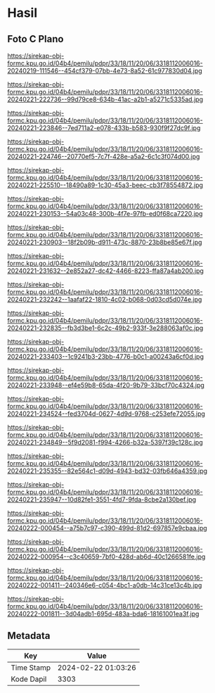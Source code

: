 # Hasil

## Foto C Plano

https://sirekap-obj-formc.kpu.go.id/04b4/pemilu/pdpr/33/18/11/20/06/3318112006016-20240219-111546--454cf379-07bb-4e73-8a52-61c977830d04.jpg

https://sirekap-obj-formc.kpu.go.id/04b4/pemilu/pdpr/33/18/11/20/06/3318112006016-20240221-222736--99d79ce8-634b-41ac-a2b1-a5271c5335ad.jpg

https://sirekap-obj-formc.kpu.go.id/04b4/pemilu/pdpr/33/18/11/20/06/3318112006016-20240221-223846--7ed711a2-e078-433b-b583-930f9f27dc9f.jpg

https://sirekap-obj-formc.kpu.go.id/04b4/pemilu/pdpr/33/18/11/20/06/3318112006016-20240221-224746--20770ef5-7c7f-428e-a5a2-6c1c3f074d00.jpg

https://sirekap-obj-formc.kpu.go.id/04b4/pemilu/pdpr/33/18/11/20/06/3318112006016-20240221-225510--18490a89-1c30-45a3-beec-cb3f78554872.jpg

https://sirekap-obj-formc.kpu.go.id/04b4/pemilu/pdpr/33/18/11/20/06/3318112006016-20240221-230153--54a03c48-300b-4f7e-97fb-ed0f68ca7220.jpg

https://sirekap-obj-formc.kpu.go.id/04b4/pemilu/pdpr/33/18/11/20/06/3318112006016-20240221-230903--18f2b09b-d911-473c-8870-23b8be85e67f.jpg

https://sirekap-obj-formc.kpu.go.id/04b4/pemilu/pdpr/33/18/11/20/06/3318112006016-20240221-231632--2e852a27-dc42-4466-8223-ffa87a4ab200.jpg

https://sirekap-obj-formc.kpu.go.id/04b4/pemilu/pdpr/33/18/11/20/06/3318112006016-20240221-232242--1aafaf22-1810-4c02-b068-0d03cd5d074e.jpg

https://sirekap-obj-formc.kpu.go.id/04b4/pemilu/pdpr/33/18/11/20/06/3318112006016-20240221-232835--fb3d3be1-6c2c-49b2-933f-3e288063af0c.jpg

https://sirekap-obj-formc.kpu.go.id/04b4/pemilu/pdpr/33/18/11/20/06/3318112006016-20240221-233403--1c9241b3-23bb-4776-b0c1-a00243a6cf0d.jpg

https://sirekap-obj-formc.kpu.go.id/04b4/pemilu/pdpr/33/18/11/20/06/3318112006016-20240221-233948--ef4e59b8-65da-4f20-9b79-33bcf70c4324.jpg

https://sirekap-obj-formc.kpu.go.id/04b4/pemilu/pdpr/33/18/11/20/06/3318112006016-20240221-234524--fed3704d-0627-4d9d-9768-c253efe72055.jpg

https://sirekap-obj-formc.kpu.go.id/04b4/pemilu/pdpr/33/18/11/20/06/3318112006016-20240221-234849--5f9d2081-f994-4266-b32a-5397f39c128c.jpg

https://sirekap-obj-formc.kpu.go.id/04b4/pemilu/pdpr/33/18/11/20/06/3318112006016-20240221-235355--82e564c1-d09d-4943-bd32-03fb646a4359.jpg

https://sirekap-obj-formc.kpu.go.id/04b4/pemilu/pdpr/33/18/11/20/06/3318112006016-20240221-235947--10d82fe1-3551-4fd7-9fda-8cbe2a130bef.jpg

https://sirekap-obj-formc.kpu.go.id/04b4/pemilu/pdpr/33/18/11/20/06/3318112006016-20240222-000454--a75b7c97-c390-499d-81d2-697857e9cbaa.jpg

https://sirekap-obj-formc.kpu.go.id/04b4/pemilu/pdpr/33/18/11/20/06/3318112006016-20240222-000954--c3c40659-7bf0-428d-ab6d-40c1266581fe.jpg

https://sirekap-obj-formc.kpu.go.id/04b4/pemilu/pdpr/33/18/11/20/06/3318112006016-20240222-001411--240346e6-c054-4bc1-a0db-14c31ce13c4b.jpg

https://sirekap-obj-formc.kpu.go.id/04b4/pemilu/pdpr/33/18/11/20/06/3318112006016-20240222-001811--3d04adb1-695d-483a-bda6-18161001ea3f.jpg


## Metadata

| Key        | Value               |
| ---------- | ------------------- |
| Time Stamp | 2024-02-22 01:03:26 |
| Kode Dapil | 3303                |




